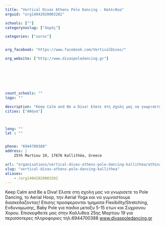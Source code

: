 ```yaml
---
title: "Vertical Divas Athens Pole Dancing - Καλλιθεα"
orguid: "org14042020003202"

schools: [""]
categorynoslug: ["Χορός"]

categories: ["xoros"]


org_facebook: "https://www.facebook.com/VerticalDivas/"

org_website: ["http://www.divaspoledancing.gr"]







count_schools: ""
logo: ""

description: "Keep Calm and Be a Diva! Ελατε στη σχολη μας να γνωρισετε το Pole Dancing, το Aerial Hoop, την Aerial Yoga και να γυμναστουμε διασκεδαζοντας! Επισης προσφερονται τμηματα Flexibility/Stretching, Ενδυναμωσης, Baby Pole για παιδια μεταξυ 5-15 ετων και Συχρονου Χορου. Επισκεφθειτε μας στην Καλλιθεα 25ης Μαρτιου 19 για περισσοτερες πληροφοριες τηλ:6944700388 www.divaspoledancing.gr"
cities: ["Αθήνα"]



long: ""
lat : ""


phone: "6944700388"
address: |
    25th Martiou 19, 17676 Kallithéa, Greece

url: "organisations/vertical-divas-athens-pole-dancing-kallithea/athina/xoros"
slug: "vertical-divas-athens-pole-dancing-kallithea"
aliases:
    - /org14042020003202
---
```


Keep Calm and Be a Diva! Ελατε στη σχολη μας να γνωρισετε το Pole Dancing, το Aerial Hoop, την Aerial Yoga και να γυμναστουμε διασκεδαζοντας! Επισης προσφερονται τμηματα Flexibility/Stretching, Ενδυναμωσης, Baby Pole για παιδια μεταξυ 5-15 ετων και Συχρονου Χορου. Επισκεφθειτε μας στην Καλλιθεα 25ης Μαρτιου 19 για περισσοτερες πληροφοριες τηλ:6944700388 www.divaspoledancing.gr
